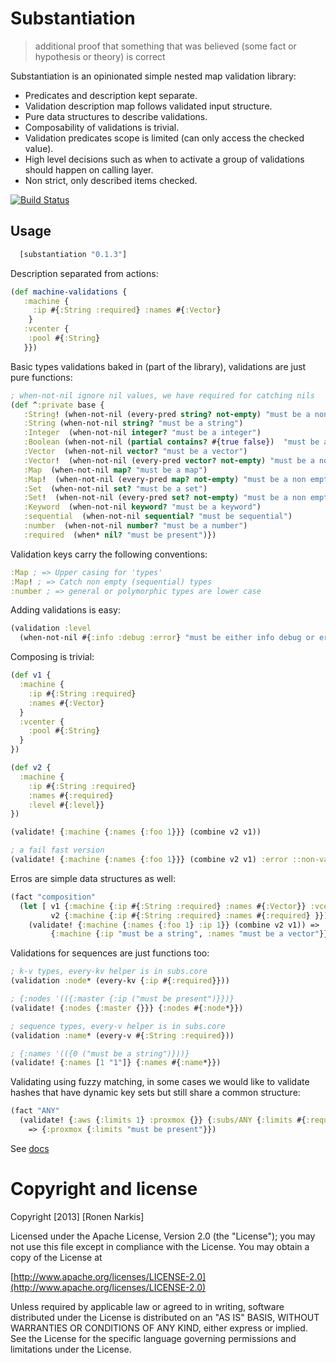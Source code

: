 # Substantiation

> additional proof that something that was believed (some fact or hypothesis or theory) is correct


Substantiation is an opinionated simple nested map validation library:

 * Predicates and description kept separate.
 * Validation description map follows validated input structure.
 * Pure data structures to describe validations. 
 * Composability of validations is trivial.
 * Validation predicates scope is limited (can only access the checked value).
 * High level decisions such as when to activate a group of validations should happen on calling layer.
 * Non strict, only described items checked.
 
[![Build Status](https://travis-ci.org/narkisr/substantiation.png?branch=master)](https://travis-ci.org/narkisr/substantiation)

## Usage

```clojure
  [substantiation "0.1.3"]
```

Description separated from actions:

```clojure
(def machine-validations {
   :machine {
     :ip #{:String :required} :names #{:Vector}
    }
   :vcenter {
    :pool #{:String}
   }})   
```
Basic types validations baked in (part of the library), validations are just pure functions:
 
```clojure
; when-not-nil ignore nil values, we have required for catching nils
(def ^:private base {
   :String! (when-not-nil (every-pred string? not-empty) "must be a non empty string")                     
   :String (when-not-nil string? "must be a string")                     
   :Integer  (when-not-nil integer? "must be a integer")                     
   :Boolean (when-not-nil (partial contains? #{true false})  "must be a boolean")                     
   :Vector  (when-not-nil vector? "must be a vector")                     
   :Vector!  (when-not-nil (every-pred vector? not-empty) "must be a non empty vector")                     
   :Map  (when-not-nil map? "must be a map")                     
   :Map!  (when-not-nil (every-pred map? not-empty) "must be a non empty map")                     
   :Set  (when-not-nil set? "must be a set")                     
   :Set!  (when-not-nil (every-pred set? not-empty) "must be a non empty set")                     
   :Keyword  (when-not-nil keyword? "must be a keyword")                     
   :sequential  (when-not-nil sequential? "must be sequential")                     
   :number  (when-not-nil number? "must be a number")                     
   :required  (when* nil? "must be present")})
```

Validation keys carry the following conventions:

```clojure
:Map ; => Upper casing for 'types'
:Map! ; => Catch non empty (sequential) types
:number ; => general or polymorphic types are lower case
```

Adding validations is easy:

```clojure
(validation :level 
  (when-not-nil #{:info :debug :error} "must be either info debug or error"))
```

Composing is trivial:
```clojure
(def v1 {
  :machine {
    :ip #{:String :required} 
    :names #{:Vector}
  }
  :vcenter {
    :pool #{:String}
  }
})

(def v2 {
  :machine {
    :ip #{:String :required} 
    :names #{:required}
    :level #{:level}}
})

(validate! {:machine {:names {:foo 1}}} (combine v2 v1))

; a fail fast version
(validate! {:machine {:names {:foo 1}}} (combine v2 v1) :error ::non-valid-machine)
```

Erros are simple data structures as well:

```clojure
(fact "composition"
  (let [ v1 {:machine {:ip #{:String :required} :names #{:Vector}} :vcenter {:pool #{:String}}} 
         v2 {:machine {:ip #{:String :required} :names #{:required} }}]
    (validate! {:machine {:names {:foo 1} :ip 1}} (combine v2 v1)) => 
         {:machine {:ip "must be a string", :names "must be a vector"}}  ))
```

Validations for sequences are just functions too:

```clojure
; k-v types, every-kv helper is in subs.core
(validation :node* (every-kv {:ip #{:required}}))

; {:nodes '(({:master {:ip ("must be present")}})}
(validate! {:nodes {:master {}}} {:nodes #{:node*}})

; sequence types, every-v helper is in subs.core
(validation :name* (every-v #{:String :required}))

; {:names '(({0 ("must be a string")}))}
(validate! {:names [1 "1"]} {:names #{:name*}})
```

Validating using fuzzy matching, in some cases we would like to validate hashes that have dynamic key sets but still share a common structure:

```clojure
(fact "ANY"
  (validate! {:aws {:limits 1} :proxmox {}} {:subs/ANY {:limits #{:required :Integer}}}) 
    => {:proxmox {:limits "must be present"}})
```


See [docs](http://narkisr.github.io/substantiation/)

# Copyright and license

Copyright [2013] [Ronen Narkis]

Licensed under the Apache License, Version 2.0 (the "License");
you may not use this file except in compliance with the License.
You may obtain a copy of the License at

  [http://www.apache.org/licenses/LICENSE-2.0](http://www.apache.org/licenses/LICENSE-2.0)

Unless required by applicable law or agreed to in writing, software
distributed under the License is distributed on an "AS IS" BASIS,
WITHOUT WARRANTIES OR CONDITIONS OF ANY KIND, either express or implied.
See the License for the specific language governing permissions and
limitations under the License.
